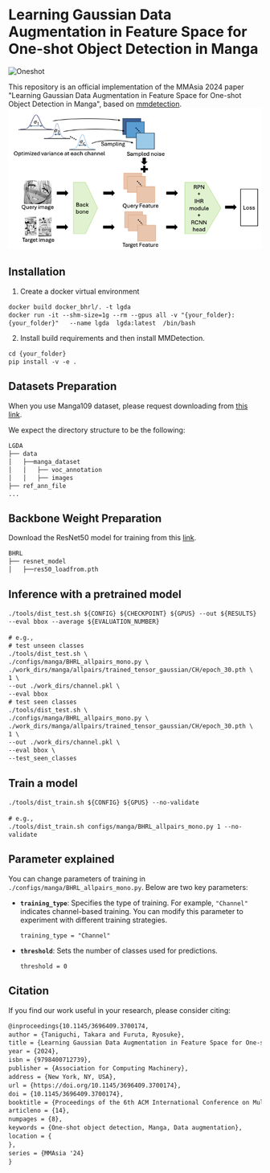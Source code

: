 # Learning Gaussian Data Augmentation in Feature Space for One-shot Object Detection in Manga

<img width="632" alt="Oneshot" src="https://github.com/user-attachments/assets/9c286de1-abeb-4d09-b77d-8935886c4e8f" />


This repository is an official implementation of the MMAsia 2024 paper "Learning Gaussian Data Augmentation in Feature Space for One-shot Object Detection in Manga", based on [mmdetection](https://github.com/open-mmlab/mmdetection).
![BHRL](images/architecture.png)

## Installation

1. Create a docker virtual environment 

```shell
docker build docker_bhrl/. -t lgda
docker run -it --shm-size=1g --rm --gpus all -v "{your_folder}:{your_folder}"   --name lgda  lgda:latest  /bin/bash 
```

2. Install build requirements and then install MMDetection.

```shell
cd {your_folder}
pip install -v -e . 
```

## Datasets Preparation

When you use Manga109 dataset, please request downloading from [this link](http://www.manga109.org/en/).

We expect the directory structure to be the following:
```
LGDA
├── data
│   ├──manga_dataset
│   │   ├── voc_annotation
│   │   ├── images
├── ref_ann_file
...
```

## Backbone Weight Preparation

Download the ResNet50 model for training from this [link](https://drive.google.com/file/d/1tcRtU-CBu1q00cnnZ6jiF2vvQCzY0a4P/view?usp=sharing).

```
BHRL
├── resnet_model
│   ├──res50_loadfrom.pth
```

## Inference with a pretrained model
```shell
./tools/dist_test.sh ${CONFIG} ${CHECKPOINT} ${GPUS} --out ${RESULTS} --eval bbox --average ${EVALUATION_NUMBER}

# e.g.,
# test unseen classes
./tools/dist_test.sh \
./configs/manga/BHRL_allpairs_mono.py \
./work_dirs/manga/allpairs/trained_tensor_gaussian/CH/epoch_30.pth \
1 \
--out ./work_dirs/channel.pkl \
--eval bbox 
# test seen classes
./tools/dist_test.sh \
./configs/manga/BHRL_allpairs_mono.py \
./work_dirs/manga/allpairs/trained_tensor_gaussian/CH/epoch_30.pth \
1 \
--out ./work_dirs/channel.pkl \
--eval bbox \
--test_seen_classes
```


## Train a model
```shell
./tools/dist_train.sh ${CONFIG} ${GPUS} --no-validate

# e.g.,
./tools/dist_train.sh configs/manga/BHRL_allpairs_mono.py 1 --no-validate
```

## Parameter explained
You can change parameters of training in ```./configs/manga/BHRL_allpairs_mono.py```. Below are two key parameters:

- **`training_type`**: Specifies the type of training. For example, `"Channel"` indicates channel-based training. You can modify this parameter to experiment with different training strategies.
  
  ```
  training_type = "Channel"
  ```

- **`threshold`**: Sets the number of classes used for predictions. 

  ```
  threshold = 0
  ```

## Citation
If you find our work useful in your research, please consider citing:

```latex
@inproceedings{10.1145/3696409.3700174,
author = {Taniguchi, Takara and Furuta, Ryosuke},
title = {Learning Gaussian Data Augmentation in Feature Space for One-shot Object Detection in Manga},
year = {2024},
isbn = {9798400712739},
publisher = {Association for Computing Machinery},
address = {New York, NY, USA},
url = {https://doi.org/10.1145/3696409.3700174},
doi = {10.1145/3696409.3700174},
booktitle = {Proceedings of the 6th ACM International Conference on Multimedia in Asia},
articleno = {14},
numpages = {8},
keywords = {One-shot object detection, Manga, Data augmentation},
location = {
},
series = {MMAsia '24}
}
```
